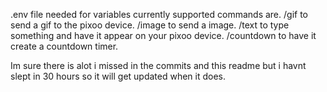 .env file needed for variables currently supported commands are.
/gif to send a gif to the pixoo device.
/image to send a image.
/text to type something and have it appear on your pixoo device.
/countdown to have it create a countdown timer.

Im sure there is alot i missed in the commits and this readme but i havnt slept in 30 hours so it will get updated when it does.
